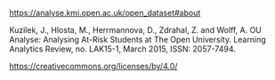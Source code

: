 

https://analyse.kmi.open.ac.uk/open_dataset#about

Kuzilek, J., Hlosta, M., Herrmannova, D., Zdrahal, Z. and Wolff, A. OU Analyse: Analysing At-Risk Students at The Open University. Learning Analytics Review, no. LAK15-1, March 2015, ISSN: 2057-7494.

https://creativecommons.org/licenses/by/4.0/
